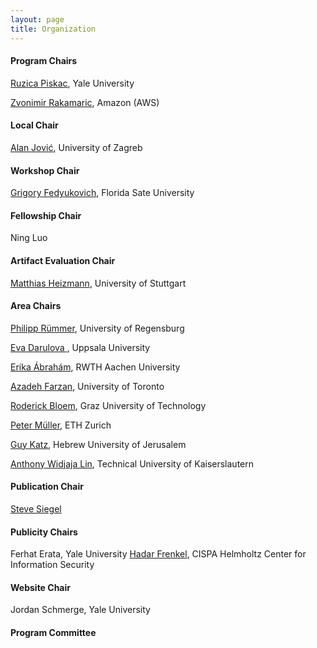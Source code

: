 ```yaml
---
layout: page
title: Organization
---
```

#### Program Chairs
[Ruzica Piskac](http://www.cs.yale.edu/homes/piskac/), Yale University

[Zvonimir Rakamaric](https://zvonimir.github.io/), Amazon (AWS)

#### Local Chair
[Alan Jović](https://www.fer.unizg.hr/en/alan.jovic#), University of Zagreb

#### Workshop Chair
[Grigory Fedyukovich](https://www.cs.fsu.edu/~grigory/), Florida Sate University

#### Fellowship Chair
Ning Luo

#### Artifact Evaluation Chair
[Matthias Heizmann](https://www.iste.uni-stuttgart.de/institute/team/Heizmann/), University of Stuttgart

#### Area Chairs
[Philipp Rümmer](http://www.philipp.ruemmer.org/), University of Regensburg 

[Eva Darulova ](https://people.mpi-sws.org/~eva/), Uppsala University

[Erika Ábrahám](https://ths.rwth-aachen.de/people/erika-abraham/), RWTH Aachen University

[Azadeh Farzan](https://www.cs.toronto.edu/~azadeh/), University of Toronto

[Roderick Bloem](https://www.iaik.tugraz.at/person/roderick-bloem/), Graz University of Technology

[Peter Müller](https://inf.ethz.ch/people/person-detail.mueller.html), ETH Zurich

[Guy Katz](https://www.katz-lab.com/), Hebrew University of Jerusalem

[Anthony Widjaja Lin](https://anthonywlin.github.io/), Technical University of Kaiserslautern

#### Publication Chair
[Steve Siegel](https://vsl.cis.udel.edu/siegel.html) 

#### Publicity Chairs
Ferhat Erata, Yale University
[Hadar Frenkel](https://u.cs.biu.ac.il/~frenkeh3/), CISPA Helmholtz Center for Information Security

#### Website Chair
Jordan Schmerge, Yale University

#### Program Committee
